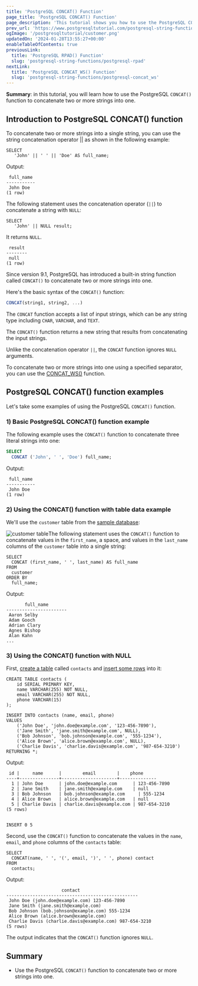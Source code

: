 ```yaml
---
title: 'PostgreSQL CONCAT() Function'
page_title: 'PostgreSQL CONCAT() Function'
page_description: 'This tutorial shows you how to use the PostgreSQL CONCAT() functions to concatenate two or more strings into one.'
prev_url: 'https://www.postgresqltutorial.com/postgresql-string-functions/postgresql-concat-function/'
ogImage: '/postgresqltutorial/customer.png'
updatedOn: '2024-01-28T13:55:27+00:00'
enableTableOfContents: true
previousLink:
  title: 'PostgreSQL RPAD() Function'
  slug: 'postgresql-string-functions/postgresql-rpad'
nextLink:
  title: 'PostgreSQL CONCAT_WS() Function'
  slug: 'postgresql-string-functions/postgresql-concat_ws'
---
```


**Summary**: in this tutorial, you will learn how to use the PostgreSQL `CONCAT()` function to concatenate two or more strings into one.

## Introduction to PostgreSQL CONCAT() function

To concatenate two or more strings into a single string, you can use the string concatenation operator \|\| as shown in the following example:

```csssqlsql
SELECT
   'John' || ' ' || 'Doe' AS full_name;
```

Output:

```text
 full_name
-----------
 John Doe
(1 row)

```

The following statement uses the concatenation operator (`||`) to concatenate a string with `NULL`:

```
SELECT
   'John' || NULL result;
```

It returns `NULL`.

```text
 result
--------
 null
(1 row)

```

Since version 9\.1, PostgreSQL has introduced a built\-in string function called `CONCAT()` to concatenate two or more strings into one.

Here's the basic syntax of the `CONCAT()` function:

```sql
CONCAT(string1, string2, ...)
```

The `CONCAT` function accepts a list of input strings, which can be any string type including `CHAR`, `VARCHAR`, and `TEXT`.

The `CONCAT()` function returns a new string that results from concatenating the input strings.

Unlike the concatenation operator `||`, the `CONCAT` function ignores `NULL` arguments.

To concatenate two or more strings into one using a specified separator, you can use the [CONCAT_WS()](postgresql-concat_ws) function.

## PostgreSQL CONCAT() function examples

Let's take some examples of using the PostgreSQL `CONCAT()` function.

### 1\) Basic PostgreSQL CONCAT() function example

The following example uses the `CONCAT()` function to concatenate three literal strings into one:

```sql
SELECT
  CONCAT ('John', ' ', 'Doe') full_name;
```

Output:

```text
 full_name
-----------
 John Doe
(1 row)
```

### 2\) Using the CONCAT() function with table data example

We'll use the `customer` table from the [sample database](https://neon.tech/postgresql/download/dvd-rental-sample-database/):

![customer table](/postgresqltutorial/customer.png)The following statement uses the `CONCAT()` function to concatenate values in the `first_name`, a space, and values in the `last_name` columns of the `customer` table into a single string:

```
SELECT
  CONCAT (first_name, ' ', last_name) AS full_name
FROM
  customer
ORDER BY
  full_name;
```

Output:

```text
       full_name
-----------------------
 Aaron Selby
 Adam Gooch
 Adrian Clary
 Agnes Bishop
 Alan Kahn
...
```

### 3\) Using the CONCAT() function with NULL

First, [create a table](../postgresql-tutorial/postgresql-create-table) called `contacts` and [insert some rows](../postgresql-tutorial/postgresql-insert-multiple-rows) into it:

```
CREATE TABLE contacts (
    id SERIAL PRIMARY KEY,
    name VARCHAR(255) NOT NULL,
    email VARCHAR(255) NOT NULL,
    phone VARCHAR(15)
);

INSERT INTO contacts (name, email, phone)
VALUES
    ('John Doe', 'john.doe@example.com', '123-456-7890'),
    ('Jane Smith', 'jane.smith@example.com', NULL),
    ('Bob Johnson', 'bob.johnson@example.com', '555-1234'),
    ('Alice Brown', 'alice.brown@example.com', NULL),
    ('Charlie Davis', 'charlie.davis@example.com', '987-654-3210')
RETURNING *;
```

Output:

```text
 id |     name      |        email        |    phone
----+---------------+---------------------+--------------
  1 | John Doe      | john.doe@example.com      | 123-456-7890
  2 | Jane Smith    | jane.smith@example.com    | null
  3 | Bob Johnson   | bob.johnson@example.com     | 555-1234
  4 | Alice Brown   | alice.brown@example.com   | null
  5 | Charlie Davis | charlie.davis@example.com | 987-654-3210
(5 rows)


INSERT 0 5
```

Second, use the `CONCAT()` function to concatenate the values in the `name`, `email`, and `phone` columns of the `contacts` table:

```
SELECT
  CONCAT(name, ' ', '(', email, ')', ' ', phone) contact
FROM
  contacts;
```

Output:

```
                     contact
--------------------------------------------------
 John Doe (john.doe@example.com) 123-456-7890
 Jane Smith (jane.smith@example.com)
 Bob Johnson (bob.johnson@example.com) 555-1234
 Alice Brown (alice.brown@example.com)
 Charlie Davis (charlie.davis@example.com) 987-654-3210
(5 rows)
```

The output indicates that the `CONCAT()` function ignores `NULL`.

## Summary

- Use the PostgreSQL `CONCAT()` function to concatenate two or more strings into one.
